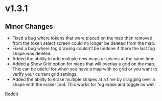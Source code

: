 # v1.3.1

## Minor Changes

- Fixed a bug where tokens that were placed on the map then removed from the token select screen could no longer be deleted from the map.
- Fixed a bug where fog drawing couldn't be undone if there the last fog shape was deleted.
- Added the ability to add multiple new maps or tokens at the same time.
- Added a Show Grid option for maps that will overlay a grid on the map. This can be useful for when you have a map with no grid or you want to verify your current grid settings.
- Added the ability to erase multiple shapes at a time by dragging over a shape with the eraser tool. This works for fog erase and toggle as well.

[Reddit]()
